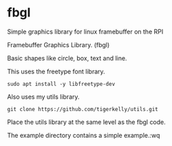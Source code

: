 # fbgl
Simple graphics library for linux framebuffer on the RPI

Framebuffer Graphics Library. (fbgl)

Basic shapes like circle, box, text and line.

This uses the freetype font library.

    sudo apt install -y libfreetype-dev

Also uses my utils library.

    git clone https://github.com/tigerkelly/utils.git

Place the utils library at the same level as the fbgl code.

The example directory contains a simple example.:wq

